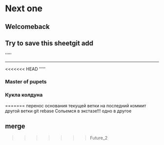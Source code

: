 # Next one
## Welcomeback
## Try to save this sheetgit add
'''''
___
<<<<<<< HEAD
'''''
### Master of pupets
### Кукла  колдуна 

=======
перенос основания текущей ветки на последний коммит другой ветки   git rebase
Сольемся в экстазе!!!
одно в другое
## merge
>>>>>>> Future_2






